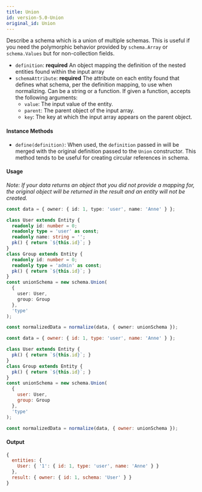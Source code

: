 ```yaml
---
title: Union
id: version-5.0-Union
original_id: Union
---
```


Describe a schema which is a union of multiple schemas. This is useful if you need the polymorphic behavior provided by `schema.Array` or `schema.Values` but for non-collection fields.

- `definition`: **required** An object mapping the definition of the nested entities found within the input array
- `schemaAttribute`: **required** The attribute on each entity found that defines what schema, per the definition mapping, to use when normalizing.
  Can be a string or a function. If given a function, accepts the following arguments:
  - `value`: The input value of the entity.
  - `parent`: The parent object of the input array.
  - `key`: The key at which the input array appears on the parent object.

#### Instance Methods

- `define(definition)`: When used, the `definition` passed in will be merged with the original definition passed to the `Union` constructor. This method tends to be useful for creating circular references in schema.

#### Usage

_Note: If your data returns an object that you did not provide a mapping for, the original object will be returned in the result and an entity will not be created._

<!--DOCUSAURUS_CODE_TABS-->
<!--TypeScript-->
```typescript
const data = { owner: { id: 1, type: 'user', name: 'Anne' } };

class User extends Entity {
  readonly id: number = 0;
  readonly type = 'user' as const;
  readonly name: string = '';
  pk() { return `${this.id}`; }
}
class Group extends Entity {
  readonly id: number = 0;
  readonly type = 'admin' as const;
  pk() { return `${this.id}`; }
}
const unionSchema = new schema.Union(
  {
    user: User,
    group: Group
  },
  'type'
);

const normalizedData = normalize(data, { owner: unionSchema });
```

<!--Javascript-->
```js
const data = { owner: { id: 1, type: 'user', name: 'Anne' } };

class User extends Entity {
  pk() { return `${this.id}`; }
}
class Group extends Entity {
  pk() { return `${this.id}`; }
}
const unionSchema = new schema.Union(
  {
    user: User,
    group: Group
  },
  'type'
);

const normalizedData = normalize(data, { owner: unionSchema });
```
<!--END_DOCUSAURUS_CODE_TABS-->

#### Output

```js
{
  entities: {
    User: { '1': { id: 1, type: 'user', name: 'Anne' } }
  },
  result: { owner: { id: 1, schema: 'User' } }
}
```

